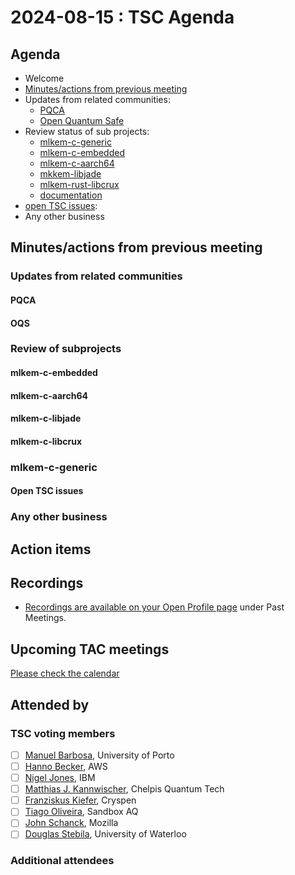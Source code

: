 # 2024-08-15 :  TSC Agenda

## Agenda

* Welcome
* [Minutes/actions from previous meeting](../2024-07-18/minutes.md)
* Updates from related communities:
  * [PQCA](https://github.com/PQCA)
  * [Open Quantum Safe](https://github.com/open-quantum-safe)
* Review status of sub projects:
  * [mlkem-c-generic](https://github.com/pq-code-package/mlkem-c-generic)
  * [mlkem-c-embedded](https://github.com/pq-code-package/mlkem-c-embedded)
  * [mlkem-c-aarch64](https://github.com/pq-code-package/mlkem-c-aarch64)
  * [mkkem-libjade](https://github.com/pq-code-package/mlkem-libjade)
  * [mlkem-rust-libcrux](https://github.com/pq-code-package/mlkem-rust-libcrux)
  * [documentation](https://github.com/pq-code-package/documentation)
* [open TSC issues](https://github.com/orgs/pq-code-package/projects/4/views/1):  
* Any other business

## Minutes/actions from previous meeting


### Updates from related communities

#### PQCA

#### OQS

### Review of subprojects

#### mlkem-c-embedded

#### mlkem-c-aarch64

#### mlkem-c-libjade

#### mlkem-c-libcrux

### mlkem-c-generic

#### Open TSC issues

### Any other business

## Action items

## Recordings

* [Recordings are available on your Open Profile page](https://openprofile.dev/my-meetings) under Past Meetings.

## Upcoming TAC meetings

[Please check the calendar](https://pqca.org/calendar/)

## Attended by

### TSC voting members

* [ ] [Manuel Barbosa](https://github.com/mbbarbosa), University of Porto
* [ ] [Hanno Becker](https://github.com/hanno-becker), AWS
* [ ] [Nigel Jones](https://github.com/planetf1), IBM
* [ ] [Matthias J. Kannwischer](https://github.com/mkannwischer), Chelpis Quantum Tech
* [ ] [Franziskus Kiefer](https://github.com/franziskuskiefer), Cryspen
* [ ] [Tiago Oliveira](https://github.com/tfaoliveira), Sandbox AQ
* [ ] [John Schanck](https://github.com/jschanck), Mozilla
* [ ] [Douglas Stebila](https://github.com/dstebila), University of Waterloo

### Additional attendees
